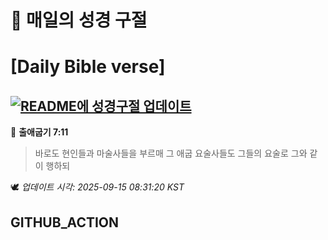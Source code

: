 # 🙏 매일의 성경 구절
# [Daily Bible verse]
## [![README에 성경구절 업데이트](https://github.com/DONGSUKA/first_test/actions/workflows/update-readme-bible.yml/badge.svg)](https://github.com/DONGSUKA/first_test/actions/workflows/update-readme-bible.yml)
<!-- START_BIBLE_VERSE -->
📖 **출애굽기 7:11**
> 바로도 현인들과 마술사들을 부르매 그 애굽 요술사들도 그들의 요술로 그와 같이 행하되

🕊️ _업데이트 시각: 2025-09-15 08:31:20 KST_
  <!-- END_BIBLE_VERSE -->
## GITHUB_ACTION
